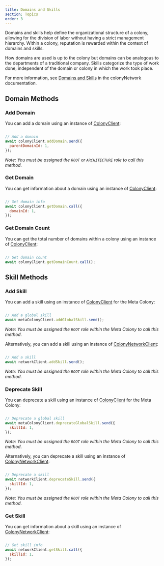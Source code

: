 ```yaml
---
title: Domains and Skills
section: Topics
order: 3
---
```


Domains and skills help define the organizational structure of a colony, allowing for the division of labor without having a strict management hierarchy. Within a colony, reputation is rewarded within the context of domains and skills.

How domains are used is up to the colony but domains can be analogous to the departments of a traditional company. Skills categorize the type of work done, independent of the domain or colony in which the work took place.

For more information, see [Domains and Skills](/colonynetwork/whitepaper-tldr-domains-and-skills) in the colonyNetwork documentation.

## Domain Methods

### Add Domain

You can add a domain using an instance of [ColonyClient](/colonyjs/api-colonyclient):

```js

// Add a domain
await colonyClient.addDomain.send({
  parentDomainId: 1,
});

```

*Note: You must be assigned the `ROOT` or `ARCHITECTURE` role to call this method.*

### Get Domain

You can get information about a domain using an instance of [ColonyClient](/colonyjs/api-colonyclient):

```js

// Get domain info
await colonyClient.getDomain.call({
  domainId: 1,
});

```

### Get Domain Count

You can get the total number of domains within a colony using an instance of [ColonyClient](/colonyjs/api-colonyclient):

```js

// Get domain count
await colonyClient.getDomainCount.call();

```

## Skill Methods

### Add Skill

You can add a skill using an instance of [ColonyClient](/colonyjs/api-colonyclient) for the Meta Colony:

```js

// Add a global skill
await metaColonyClient.addGlobalSkill.send();

```

*Note: You must be assigned the `ROOT` role within the Meta Colony to call this method.*

Alternatively, you can add a skill using an instance of [ColonyNetworkClient](/colonyjs/api-colonynetworkclient):

```js

// Add a skill
await networkClient.addSkill.send();

```

*Note: You must be assigned the `ROOT` role within the Meta Colony to call this method.*

### Deprecate Skill

You can deprecate a skill using an instance of [ColonyClient](/colonyjs/api-colonyclient) for the Meta Colony:

```js

// Deprecate a global skill
await metaColonyClient.deprecateGlobalSkill.send({
  skillId: 1,
});

```

*Note: You must be assigned the `ROOT` role within the Meta Colony to call this method.*

Alternatively, you can deprecate a skill using an instance of [ColonyNetworkClient](/colonyjs/api-colonynetworkclient):

```js

// Deprecate a skill
await networkClient.deprecateSkill.send({
  skillId: 1,
});

```

*Note: You must be assigned the `ROOT` role within the Meta Colony to call this method.*

### Get Skill

You can get information about a skill using an instance of [ColonyNetworkClient](/colonyjs/api-colonynetworkclient):

```js

// Get skill info
await networkClient.getSkill.call({
  skillId: 1,
});

```
